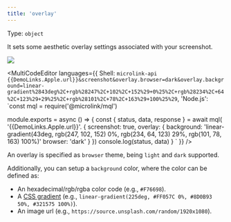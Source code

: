 ```yaml
---
title: 'overlay'
--- 
```


Type: `object`

It sets some aesthetic overlay settings associated with your screenshot.

![](https://api.microlink.io/?url={{DemoLinks.Apple.url}}&screenshot&meta=false&overlay.browser=dark&embed=screenshot.url&overlay.background=linear-gradient%2843deg%2C+rgb%28247%2C+102%2C+152%29+0%25%2C+rgb%28234%2C+64%2C+123%29+29%25%2C+rgb%28101%2C+78%2C+163%29+100%25%29)

<MultiCodeEditor languages={{
  Shell: `microlink-api {{DemoLinks.Apple.url}}&screenshot&overlay.browser=dark&overlay.background=linear-gradient%2843deg%2C+rgb%28247%2C+102%2C+152%29+0%25%2C+rgb%28234%2C+64%2C+123%29+29%25%2C+rgb%28101%2C+78%2C+163%29+100%25%29`,
  'Node.js': `const mql = require('@microlink/mql')
 
module.exports = async () => {
  const { status, data, response } = await mql(
    '{{DemoLinks.Apple.url}}'. { 
      screenshot: true,
      overlay: {
        background: 'linear-gradient(43deg, rgb(247, 102, 152) 0%, rgb(234, 64, 123) 29%, rgb(101, 78, 163) 100%)'
        browser: 'dark'
      }
  })
  console.log(status, data)
}
  `
  }} 
/>

An overlay is specified as `browser` theme, being `light` and `dark` supported.

Additionally, you can setup a `background` color, where the color can be defined as:
 
- An hexadecimal/rgb/rgba color code (e.g., `#F76698`).
- A [CSS gradient](https://developer.mozilla.org/en-US/docs/Web/CSS/gradient) (e.g., `linear-gradient(225deg, #FF057C 0%, #8D0B93 50%, #321575 100%)`).
- An image url (e.g., `https://source.unsplash.com/random/1920x1080`).
